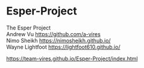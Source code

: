 # Esper-Project
The Esper Project <br />
Andrew Vu https://github.com/a-vires <br />
Nimo Sheikh https://nimosheikh.github.io/ <br />
Wayne Lightfoot https://lightfoot610.github.io/ <br />



https://team-vires.github.io/Esper-Project/index.html
